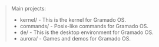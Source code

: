 > Main projects:
> * kernel/   - This is the kernel for Gramado OS.
> * commands/ - Posix-like commands for Gramado OS.
> * de/       - This is the desktop environment for Gramado OS.
> * aurora/   - Games and demos for Gramado OS.
